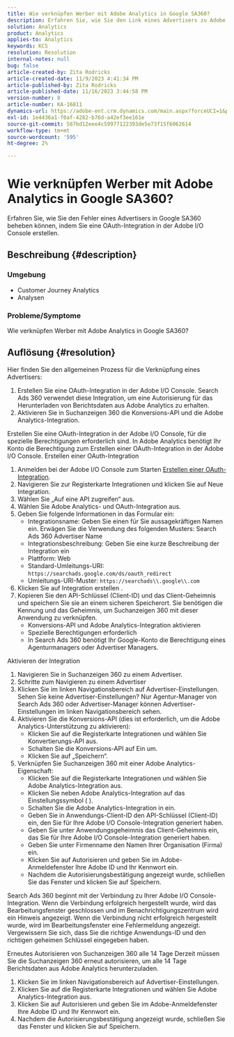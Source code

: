 ```yaml
---
title: Wie verknüpfen Werber mit Adobe Analytics in Google SA360?
description: Erfahren Sie, wie Sie den Link eines Advertisers zu Adobe Analytics beheben können.
solution: Analytics
product: Analytics
applies-to: Analytics
keywords: KCS
resolution: Resolution
internal-notes: null
bug: false
article-created-by: Zita Rodricks
article-created-date: 11/9/2023 4:41:34 PM
article-published-by: Zita Rodricks
article-published-date: 11/16/2023 3:44:58 PM
version-number: 8
article-number: KA-16811
dynamics-url: https://adobe-ent.crm.dynamics.com/main.aspx?forceUCI=1&pagetype=entityrecord&etn=knowledgearticle&id=4b21d7d5-1e7f-ee11-8179-6045bd006b3d
exl-id: 1e4436a1-f0af-4282-b76d-a42ef3ee161e
source-git-commit: 587bd12eee4c59977122393de5e73f15f6062614
workflow-type: tm+mt
source-wordcount: '595'
ht-degree: 2%

---
```


# Wie verknüpfen Werber mit Adobe Analytics in Google SA360?


Erfahren Sie, wie Sie den Fehler eines Advertisers in Google SA360 beheben können, indem Sie eine OAuth-Integration in der Adobe I/O Console erstellen.

## Beschreibung {#description}


### <b>Umgebung</b>

- Customer Journey Analytics
- Analysen




### <b>Probleme/Symptome</b>

Wie verknüpfen Werber mit Adobe Analytics in Google SA360?


## Auflösung {#resolution}


Hier finden Sie den allgemeinen Prozess für die Verknüpfung eines Advertisers:

1. Erstellen Sie eine OAuth-Integration in der Adobe I/O Console. Search Ads 360 verwendet diese Integration, um eine Autorisierung für das Herunterladen von Berichtsdaten aus Adobe Analytics zu erhalten.
2. Aktivieren Sie in Suchanzeigen 360 die Konversions-API und die Adobe Analytics-Integration.


Erstellen Sie eine OAuth-Integration in der Adobe I/O Console, für die spezielle Berechtigungen erforderlich sind. In Adobe Analytics benötigt Ihr Konto die Berechtigung zum Erstellen einer OAuth-Integration in der Adobe I/O Console. Erstellen einer OAuth-Integration

1. Anmelden bei der Adobe I/O Console zum Starten [Erstellen einer OAuth-Integration](https://developer.adobe.com/developer-console/docs/guides/#!AdobeDocs/adobeio-auth/master/AuthenticationOverview/OAuthIntegration.md).
2. Navigieren Sie zur Registerkarte Integrationen und klicken Sie auf Neue Integration.
3. Wählen Sie „Auf eine API zugreifen“ aus.
4. Wählen Sie Adobe Analytics- und OAuth-Integration aus.
5. Geben Sie folgende Informationen in das Formular ein:
   - Integrationsname: Geben Sie einen für Sie aussagekräftigen Namen ein. Erwägen Sie die Verwendung des folgenden Musters: Search Ads 360 Advertiser Name
   - Integrationsbeschreibung: Geben Sie eine kurze Beschreibung der Integration ein
   - Plattform: Web
   - Standard-Umleitungs-URI: `https://searchads.google.com/ds/oauth_redirect`
   - Umleitungs-URI-Muster: `https://searchads\\.google\\.com`
6. Klicken Sie auf Integration erstellen .
7. Kopieren Sie den API-Schlüssel (Client-ID) und das Client-Geheimnis und speichern Sie sie an einem sicheren Speicherort. Sie benötigen die Kennung und das Geheimnis, um Suchanzeigen 360 mit dieser Anwendung zu verknüpfen.
   - Konversions-API und Adobe Analytics-Integration aktivieren
   - Spezielle Berechtigungen erforderlich
   - In Search Ads 360 benötigt Ihr Google-Konto die Berechtigung eines Agenturmanagers oder Advertiser Managers.


Aktivieren der Integration

1. Navigieren Sie in Suchanzeigen 360 zu einem Advertiser.
2. Schritte zum Navigieren zu einem Advertiser
3. Klicken Sie im linken Navigationsbereich auf Advertiser-Einstellungen.    Sehen Sie keine Advertiser-Einstellungen? Nur Agentur-Manager von Search Ads 360 oder Advertiser-Manager können Advertiser-Einstellungen im linken Navigationsbereich sehen.
4. Aktivieren Sie die Konversions-API (dies ist erforderlich, um die Adobe Analytics-Unterstützung zu aktivieren):
   - Klicken Sie auf die Registerkarte Integrationen und wählen Sie Konvertierungs-API aus.
   - Schalten Sie die Konversions-API auf Ein um.
   - Klicken Sie auf „Speichern“.
5. Verknüpfen Sie Suchanzeigen 360 mit einer Adobe Analytics-Eigenschaft:
   - Klicken Sie auf die Registerkarte Integrationen und wählen Sie Adobe Analytics-Integration aus.
   - Klicken Sie neben Adobe Analytics-Integration auf das Einstellungssymbol ( ).
   - Schalten Sie die Adobe Analytics-Integration in ein.
   - Geben Sie in Anwendungs-Client-ID den API-Schlüssel (Client-ID) ein, den Sie für Ihre Adobe I/O Console-Integration generiert haben.
   - Geben Sie unter Anwendungsgeheimnis das Client-Geheimnis ein, das Sie für Ihre Adobe I/O Console-Integration generiert haben.
   - Geben Sie unter Firmenname den Namen Ihrer Organisation (Firma) ein.
   - Klicken Sie auf Autorisieren und geben Sie im Adobe-Anmeldefenster Ihre Adobe ID und Ihr Kennwort ein.
   - Nachdem die Autorisierungsbestätigung angezeigt wurde, schließen Sie das Fenster und klicken Sie auf Speichern.


Search Ads 360 beginnt mit der Verbindung zu Ihrer Adobe I/O Console-Integration. Wenn die Verbindung erfolgreich hergestellt wurde, wird das Bearbeitungsfenster geschlossen und im Benachrichtigungszentrum wird ein Hinweis angezeigt. Wenn die Verbindung nicht erfolgreich hergestellt wurde, wird im Bearbeitungsfenster eine Fehlermeldung angezeigt. Vergewissern Sie sich, dass Sie die richtige Anwendungs-ID und den richtigen geheimen Schlüssel eingegeben haben.

Erneutes Autorisieren von Suchanzeigen 360 alle 14 Tage Derzeit müssen Sie die Suchanzeigen 360 erneut autorisieren, um alle 14 Tage Berichtsdaten aus Adobe Analytics herunterzuladen.

1. Klicken Sie im linken Navigationsbereich auf Advertiser-Einstellungen.
2. Klicken Sie auf die Registerkarte Integrationen und wählen Sie Adobe Analytics-Integration aus.
3. Klicken Sie auf Autorisieren und geben Sie im Adobe-Anmeldefenster Ihre Adobe ID und Ihr Kennwort ein.
4. Nachdem die Autorisierungsbestätigung angezeigt wurde, schließen Sie das Fenster und klicken Sie auf Speichern.
